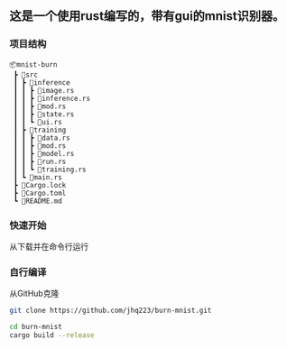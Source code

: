 ## 这是一个使用rust编写的，带有gui的mnist识别器。

### 项目结构
```
📦mnist-burn
 ┣ 📂src
 ┃ ┣ 📂inference
 ┃ ┃ ┣ 📜image.rs
 ┃ ┃ ┣ 📜inference.rs
 ┃ ┃ ┣ 📜mod.rs
 ┃ ┃ ┣ 📜state.rs
 ┃ ┃ ┗ 📜ui.rs
 ┃ ┣ 📂training
 ┃ ┃ ┣ 📜data.rs
 ┃ ┃ ┣ 📜mod.rs
 ┃ ┃ ┣ 📜model.rs
 ┃ ┃ ┣ 📜run.rs
 ┃ ┃ ┗ 📜training.rs
 ┃ ┗ 📜main.rs
 ┣ 📜Cargo.lock
 ┣ 📜Cargo.toml
 ┗ 📜README.md
```

### 快速开始
从下载并在命令行运行


### 自行编译
从GitHub克隆
```bash
git clone https://github.com/jhq223/burn-mnist.git
```

```bash
cd burn-mnist
cargo build --release
```

